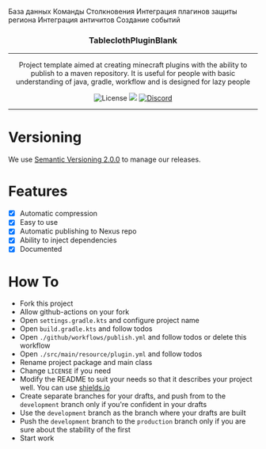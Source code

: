 База данных
Команды
Столкновения
Интеграция плагинов защиты региона
Интеграция античитов
Создание событий


<p align="center">
<h3 align="center">TableclothPluginBlank</h3>

------

<p align="center">
Project template aimed at creating minecraft plugins with the ability to publish to a maven repository. It is useful for people with basic understanding of java, gradle, workflow and is designed for lazy people
</p>

<p align="center">
<img alt="License" src="https://img.shields.io/github/license/CKATEPTb-minecraft/TableclothPluginBlank">
<a href="https://docs.gradle.org/7.5/release-notes.html"><img src="https://img.shields.io/badge/Gradle-7.5-brightgreen.svg?colorB=469C00&logo=gradle"></a>
<a href="https://discord.gg/P7FaqjcATp" target="_blank"><img alt="Discord" src="https://img.shields.io/discord/925686623222505482?label=discord"></a>
</p>

------

# Versioning

We use [Semantic Versioning 2.0.0](https://semver.org/spec/v2.0.0.html) to manage our releases.

# Features

- [X] Automatic compression
- [X] Easy to use
- [X] Automatic publishing to Nexus repo
- [X] Ability to inject dependencies
- [X] Documented

# How To

* Fork this project
* Allow github-actions on your fork
* Open `settings.gradle.kts` and configure project name 
* Open `build.gradle.kts` and follow todos
* Open `./github/workflows/publish.yml` and follow todos or delete this workflow
* Open `./src/main/resource/plugin.yml` and follow todos
* Rename project package and main class
* Change `LICENSE` if you need
* Modify the README to suit your needs so that it describes your project well. You can use [shields.io](https://shields.io)
* Create separate branches for your drafts, and push from to the `development` branch only if you're confident in your drafts
* Use the `development` branch as the branch where your drafts are built
* Push the `development` branch to the `production` branch only if you are sure about the stability of the first
* Start work